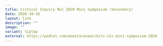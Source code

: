 ```yaml
---
title: Critical Inquiry NLC 2020 Mini Symposium (Secondary)
date: 2020-10-16
layout: link
description: ""
image: ""
variant: tiptap
external: https://padlet.com/moestaresearch/ci-nlc-mini-symposium-2020-11-sec-presentations-rixi1o00wx3iokl2
---
```

